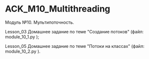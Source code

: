 # ACK_M10_Multithreading
Модуль №10. Мультипоточность.

Lesson_03 Домашнее задание по теме "Создание потоков" (файл: module_10_1.py );

Lesson_05 Домашнее задание по теме "Потоки на классах" (файл: module_10_2.py ).

